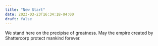 ```yaml
---
title: "New Start"
date: 2023-03-23T16:34:18-04:00
draft: false
---
```


We stand here on the precipise of greatness. May the empire created by Shattercorp protect mankind forever.
